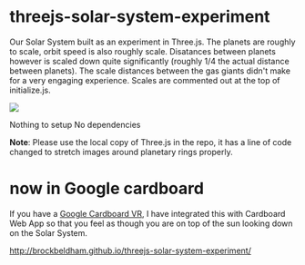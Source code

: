 # threejs-solar-system-experiment
Our Solar System built as an experiment in Three.js. The planets are roughly to scale, orbit speed is also roughly scale. Disatances between planets however is scaled down quite significantly (roughly 1/4 the actual distance between planets). The scale distances between the gas giants didn't make for a very engaging experience. Scales are commented out at the top of initialize.js.

![](http://i.imgur.com/38vMWx9.png)

Nothing to setup
No dependencies

**Note**: Please use the local copy of Three.js in the repo, it has a line of code changed to stretch images around planetary rings properly.

# now in Google cardboard
If you have a [Google Cardboard VR](https://www.google.com/get/cardboard/), I have integrated this with Cardboard Web App so that you feel as though you are on top of the sun looking down on the Solar System.

http://brockbeldham.github.io/threejs-solar-system-experiment/
